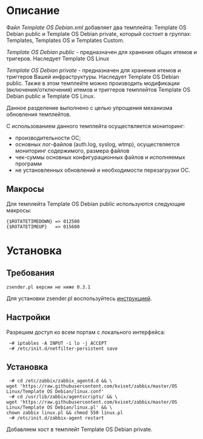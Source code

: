 # Описание

Файл *Template OS Debian.xml* добавляет два темплейта: Template OS Debian public и Template OS Debian private, который состоит в группах: Templates, Templates OS и Templates Custom.

*Template OS Debian public* - предназначен для хранения общих итемов и тригеров. Наследует Template OS Linux

*Template OS Debian private* - предназначен для хранения итемов и триггеров Вашей инфраструктуры. Наследует Template OS Debian public. Также в этом темплейте можно производить модификации (включения/отключения) итемов и триггеров темплейтов Template OS Debian public и Template OS Linux.

Данное разделение выполнено с целью упрощения механизма обновления темплейтов.

С использованием данного темплейта осуществляется мониторинг:
- производительности ОС;
- основных лог-файлов (auth.log, syslog, wtmp), осуществляется мониторинг содержимого, размера файлов
- чек-суммы основных конфигурационных файлов и исполняемых программ
- не установленных обновлений и необходимости перезагрузки ОС.

## Макросы 

Для темплейта Template OS Debian public используются следующие макросы:
```text
{$ROTATETIMEDOWN} => 012500
{$ROTATETIMEUP}   => 015600
```

# Установка
## Требования

```
zsender.pl версии не ниже 0.3.1
```
Для установки zsender.pl воспользуйтесь [инструкцией](https://github.com/kviset/zabbix/tree/master/Linux%20App).

## Настройки

Разрешим доступ ко всем портам с локального интерфейса:
```
 ~# iptables -A INPUT -i lo -j ACCEPT
 ~# /etc/init.d/netfilter-persistent save
```

## Установка
```
 ~# cd /etc/zabbix/zabbix_agentd.d && \
wget 'https://raw.githubusercontent.com/kviset/zabbix/master/OS Linux/Template OS Debian/linux.conf'
 ~# cd /usr/lib/zabbix/agentscripts/ && \
wget 'https://raw.githubusercontent.com/kviset/zabbix/master/OS Linux/Template OS Debian/linux.pl' && \
chown zabbix linux.pl && chmod 550 linux.pl
 ~# /etc/init.d/zabbix-agent restart
```

Добавляем хост в темплейт Template OS Debian private.
